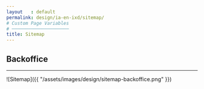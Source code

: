 ```yaml
---
layout   : default
permalink: design/ia-en-ixd/sitemap/
# Custom Page Variables
# ─────────────────────
title: Sitemap
---
```


## Backoffice
----------
![Sitemap]({{  "/assets/images/design/sitemap-backoffice.png" }})
    <img rel="stylesheet" href="{{ site.baseurl }}{% link /images/design/sitemap-backoffice.png %}">